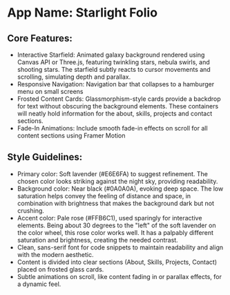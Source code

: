 # **App Name**: Starlight Folio

## Core Features:

- Interactive Starfield: Animated galaxy background rendered using Canvas API or Three.js, featuring twinkling stars, nebula swirls, and shooting stars. The starfield subtly reacts to cursor movements and scrolling, simulating depth and parallax.
- Responsive Navigation: Navigation bar that collapses to a hamburger menu on small screens
- Frosted Content Cards: Glassmorphism-style cards provide a backdrop for text without obscuring the background elements. These containers will neatly hold information for the about, skills, projects and contact sections.
- Fade-In Animations: Include smooth fade-in effects on scroll for all content sections using Framer Motion

## Style Guidelines:

- Primary color: Soft lavender (#E6E6FA) to suggest refinement. The chosen color looks striking against the night sky, providing readability.
- Background color: Near black (#0A0A0A), evoking deep space. The low saturation helps convey the feeling of distance and space, in combination with brightness that makes the background dark but not crushing.
- Accent color: Pale rose (#FFB6C1), used sparingly for interactive elements. Being about 30 degrees to the "left" of the soft lavender on the color wheel, this rose color works well. It has a palpably different saturation and brightness, creating the needed contrast.
- Clean, sans-serif font for code snippets to maintain readability and align with the modern aesthetic.
- Content is divided into clear sections (About, Skills, Projects, Contact) placed on frosted glass cards.
- Subtle animations on scroll, like content fading in or parallax effects, for a dynamic feel.